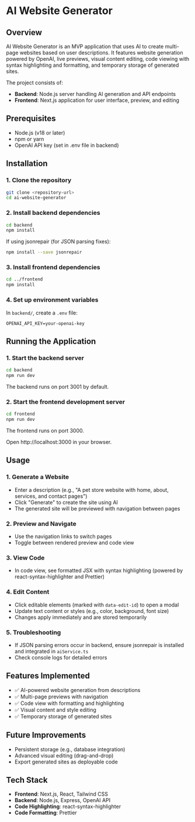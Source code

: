 # AI Website Generator

## Overview

AI Website Generator is an MVP application that uses AI to create multi-page websites based on user descriptions. It features website generation powered by OpenAI, live previews, visual content editing, code viewing with syntax highlighting and formatting, and temporary storage of generated sites.

The project consists of:
- **Backend**: Node.js server handling AI generation and API endpoints
- **Frontend**: Next.js application for user interface, preview, and editing

## Prerequisites

- Node.js (v18 or later)
- npm or yarn
- OpenAI API key (set in .env file in backend)

## Installation

### 1. Clone the repository

```bash
git clone <repository-url>
cd ai-website-generator
```

### 2. Install backend dependencies

```bash
cd backend
npm install
```

If using jsonrepair (for JSON parsing fixes):
```bash
npm install --save jsonrepair
```

### 3. Install frontend dependencies

```bash
cd ../frontend
npm install
```

### 4. Set up environment variables

In `backend/`, create a `.env` file:
```
OPENAI_API_KEY=your-openai-key
```

## Running the Application

### 1. Start the backend server

```bash
cd backend
npm run dev  
```

The backend runs on port 3001 by default.

### 2. Start the frontend development server

```bash
cd frontend
npm run dev
```

The frontend runs on port 3000.

Open http://localhost:3000 in your browser.

## Usage

### 1. Generate a Website
- Enter a description (e.g., "A pet store website with home, about, services, and contact pages")
- Click "Generate" to create the site using AI
- The generated site will be previewed with navigation between pages

### 2. Preview and Navigate
- Use the navigation links to switch pages
- Toggle between rendered preview and code view

### 3. View Code
- In code view, see formatted JSX with syntax highlighting (powered by react-syntax-highlighter and Prettier)

### 4. Edit Content
- Click editable elements (marked with `data-edit-id`) to open a modal
- Update text content or styles (e.g., color, background, font size)
- Changes apply immediately and are stored temporarily

### 5. Troubleshooting
- If JSON parsing errors occur in backend, ensure jsonrepair is installed and integrated in `aiService.ts`
- Check console logs for detailed errors

## Features Implemented

- ✅ AI-powered website generation from descriptions
- ✅ Multi-page previews with navigation
- ✅ Code view with formatting and highlighting
- ✅ Visual content and style editing
- ✅ Temporary storage of generated sites

## Future Improvements

- Persistent storage (e.g., database integration)
- Advanced visual editing (drag-and-drop)
- Export generated sites as deployable code

## Tech Stack

- **Frontend**: Next.js, React, Tailwind CSS
- **Backend**: Node.js, Express, OpenAI API
- **Code Highlighting**: react-syntax-highlighter
- **Code Formatting**: Prettier


